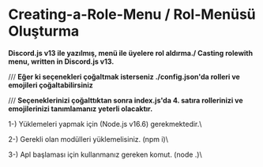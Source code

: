 # Creating-a-Role-Menu / Rol-Menüsü Oluşturma

**Discord.js v13 ile yazılmış, menü ile üyelere rol aldırma./ Casting rolewith menu, written in Discord.js v13.**


/// **Eğer ki seçenekleri çoğaltmak isterseniz ./config.json'da rolleri ve emojileri çoğaltabilirsiniz**

/// **Seçeneklerinizi çoğalttıktan sonra index.js'da 4. satıra rollerinizi ve emojilerinizi tanımlamanız yeterli olacaktır.**

1-) Yüklemeleri yapmak için (Node.js v16.6) gerekmektedir.\

2-) Gerekli olan modülleri yüklemelisiniz. (npm i)\

3-) Apl başlaması için kullanmanız gereken komut. (node .)\

